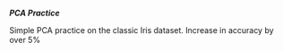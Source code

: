 ***PCA Practice***

Simple PCA practice on the classic Iris dataset. Increase in accuracy by over 5%